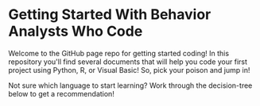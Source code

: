 # Getting Started With Behavior Analysts Who Code
Welcome to the GitHub page repo for getting started coding! In this repository you'll find several documents that will help you code your first project using Python, R, or Visual Basic! So, pick your poison and jump in!

Not sure which language to start learning? Work through the decision-tree below to get a recommendation!
